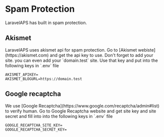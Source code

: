 <h1 class="fsz-xl tt-u ls-16">Spam Protection</h1>
LaravelAPS has built in spam protection.

<h2 class="fsz-lg tt-u ls-16 c-gray mt-6 bdB">Akismet</h2>
LaravelAPS uses akismet api for spam protection. Go to [Akismet webiste](https://akismet.com) and get the api key to use. Don't forget to add your site. you can even add your `domain.test` site. Use that key and put into the following keys in `.env` file

    AKISMET_APIKEY= 
    AKISMET_BLOGURL=https://domain.test


<h2 class="fsz-lg tt-u ls-16 c-gray mt-6 bdB">Google recaptcha</h2>
We use [Google Recaptcha](https://www.google.com/recaptcha/admin#list) to verify human. Go to Google Recaptcha website and get site key and site secret and fill into into the following keys in `.env` file

    GOOGLE_RECAPTCHA_SITE_KEY=
    GOOGLE_RECAPTCHA_SECRET_KEY=
